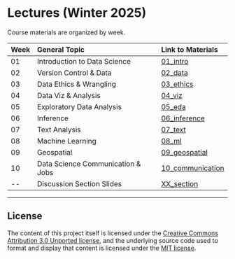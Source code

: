 # Lectures (Winter 2025)

Course materials are organized by week. 

|Week  | General Topic  | Link to Materials   | 
|---|:---|:---|
| 01 | Introduction to Data Science   | [01_intro](https://github.com/COGS108/Lectures-Ellis/tree/wi25/01_intro)   | 
| 02 | Version Control & Data  | [02_data](https://github.com/COGS108/Lectures-Ellis/tree/wi25/02_data) |
| 03 | Data Ethics & Wrangling  | [03_ethics](https://github.com/COGS108/Lectures-Ellis/tree/wi25/03_ethics) |
| 04 | Data Viz & Analysis | [04_viz](https://github.com/COGS108/Lectures-Ellis/tree/wi25/04_viz)   | 
| 05 | Exploratory Data Analysis | [05_eda](https://github.com/COGS108/Lectures-Ellis/tree/wi25/05_eda)   |
| 06 | Inference  | [06_inference](https://github.com/COGS108/Lectures-Ellis/tree/wi25/06_inference)   | 
| 07 | Text Analysis  |  [07_text](https://github.com/COGS108/Lectures-Ellis/tree/wi25/07_text)  | 
| 08 | Machine Learning | [08_ml](https://github.com/COGS108/Lectures-Ellis/tree/wi25/08_ml) | 
| 09 | Geospatial  | [09_geospatial](https://github.com/COGS108/Lectures-Ellis/tree/wi25/09_geospatial)  |
| 10 | Data Science Communication & Jobs  | [10_communication](https://github.com/COGS108/Lectures-Ellis/tree/wi25/10_communication)   | 
| -- | Discussion Section Slides  | [XX_section](https://github.com/COGS108/Lectures-Ellis/tree/wi25/XX_section)   | 

---
## License 

The content of this project itself is licensed under the [Creative Commons Attribution 3.0 Unported license](https://creativecommons.org/licenses/by/3.0/), and the underlying source code used to format and display that content is licensed under the [MIT license](https://github.com/github/choosealicense.com/blob/gh-pages/LICENSE.md).

